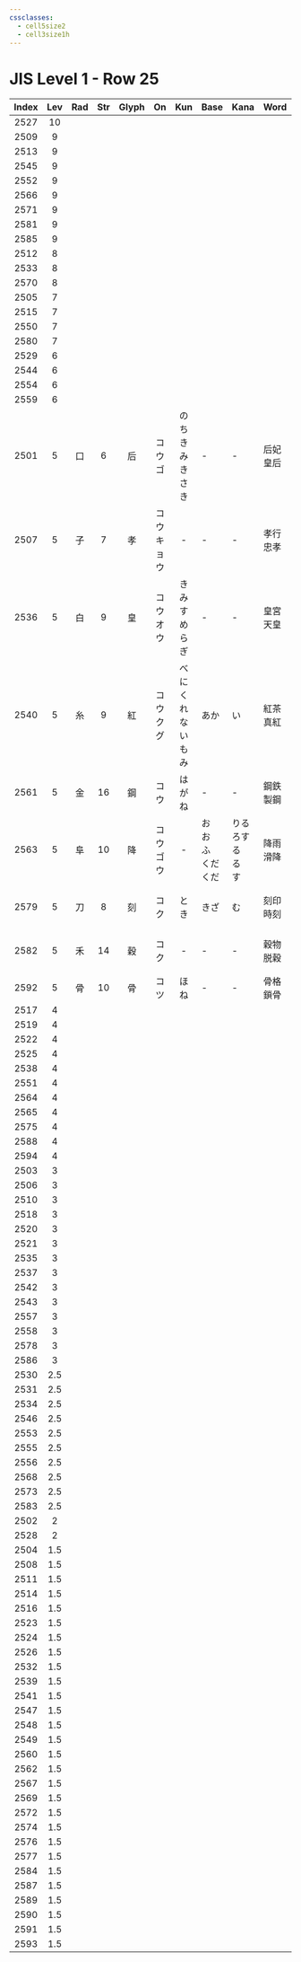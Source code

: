 ```yaml
---
cssclasses:
  - cell5size2
  - cell3size1h
---
```


# JIS Level 1 - Row 25

| Index | Lev | Rad | Str | Glyph |      On      |       Kun        | Base                    | Kana                    | Word     | Reading       |
| :---: | :-: | :-: | :-: | :---: | :----------: | :--------------: | :---------------------- | :---------------------- | :------- | :------------ |
| 2527  | 10  |     |     |       |              |                  |                         |                         |          |               |
| 2509  |  9  |     |     |       |              |                  |                         |                         |          |               |
| 2513  |  9  |     |     |       |              |                  |                         |                         |          |               |
| 2545  |  9  |     |     |       |              |                  |                         |                         |          |               |
| 2552  |  9  |     |     |       |              |                  |                         |                         |          |               |
| 2566  |  9  |     |     |       |              |                  |                         |                         |          |               |
| 2571  |  9  |     |     |       |              |                  |                         |                         |          |               |
| 2581  |  9  |     |     |       |              |                  |                         |                         |          |               |
| 2585  |  9  |     |     |       |              |                  |                         |                         |          |               |
| 2512  |  8  |     |     |       |              |                  |                         |                         |          |               |
| 2533  |  8  |     |     |       |              |                  |                         |                         |          |               |
| 2570  |  8  |     |     |       |              |                  |                         |                         |          |               |
| 2505  |  7  |     |     |       |              |                  |                         |                         |          |               |
| 2515  |  7  |     |     |       |              |                  |                         |                         |          |               |
| 2550  |  7  |     |     |       |              |                  |                         |                         |          |               |
| 2580  |  7  |     |     |       |              |                  |                         |                         |          |               |
| 2529  |  6  |     |     |       |              |                  |                         |                         |          |               |
| 2544  |  6  |     |     |       |              |                  |                         |                         |          |               |
| 2554  |  6  |     |     |       |              |                  |                         |                         |          |               |
| 2559  |  6  |     |     |       |              |                  |                         |                         |          |               |
| 2501  |  5  |  口  |  6  |   后   |   コウ<br>ゴ    | のち<br>きみ<br>きさき  | -                       | -                       | 后妃<br>皇后 | こうひ<br>こうごう   |
| 2507  |  5  |  子  |  7  |   孝   |  コウ<br>キョウ   |        -         | -                       | -                       | 孝行<br>忠孝 | こうこう<br>ちゅうこう |
| 2536  |  5  |  白  |  9  |   皇   |   コウ<br>オウ   |    きみ<br>すめらぎ    | -                       | -                       | 皇宮<br>天皇 | こうぐう<br>てんのう  |
| 2540  |  5  |  糸  |  9  |   紅   | コウ<br>ク<br>グ | べに<br>くれない<br>もみ | あか                      | い                       | 紅茶<br>真紅 | こうちゃ<br>しんく   |
| 2561  |  5  |  金  | 16  |   鋼   |      コウ      |       はがね        | -                       | -                       | 鋼鉄<br>製鋼 | こうてつ<br>せいこう  |
| 2563  |  5  |  阜  | 10  |   降   |   コウ<br>ゴウ   |        -         | お<br>お<br>ふ<br>くだ<br>くだ | りる<br>ろす<br>る<br>る<br>す | 降雨<br>滑降 | こうう<br>かっこう   |
| 2579  |  5  |  刀  |  8  |   刻   |      コク      |        とき        | きざ                      | む                       | 刻印<br>時刻 | こくいん<br>じこく   |
| 2582  |  5  |  禾  | 14  |   穀   |      コク      |        -         | -                       | -                       | 穀物<br>脱穀 | こくもつ<br>だっこく  |
| 2592  |  5  |  骨  | 10  |   骨   |      コツ      |        ほね        | -                       | -                       | 骨格<br>鎖骨 | こっかく<br>さこつ   |
| 2517  |  4  |     |     |       |              |                  |                         |                         |          |               |
| 2519  |  4  |     |     |       |              |                  |                         |                         |          |               |
| 2522  |  4  |     |     |       |              |                  |                         |                         |          |               |
| 2525  |  4  |     |     |       |              |                  |                         |                         |          |               |
| 2538  |  4  |     |     |       |              |                  |                         |                         |          |               |
| 2551  |  4  |     |     |       |              |                  |                         |                         |          |               |
| 2564  |  4  |     |     |       |              |                  |                         |                         |          |               |
| 2565  |  4  |     |     |       |              |                  |                         |                         |          |               |
| 2575  |  4  |     |     |       |              |                  |                         |                         |          |               |
| 2588  |  4  |     |     |       |              |                  |                         |                         |          |               |
| 2594  |  4  |     |     |       |              |                  |                         |                         |          |               |
| 2503  |  3  |     |     |       |              |                  |                         |                         |          |               |
| 2506  |  3  |     |     |       |              |                  |                         |                         |          |               |
| 2510  |  3  |     |     |       |              |                  |                         |                         |          |               |
| 2518  |  3  |     |     |       |              |                  |                         |                         |          |               |
| 2520  |  3  |     |     |       |              |                  |                         |                         |          |               |
| 2521  |  3  |     |     |       |              |                  |                         |                         |          |               |
| 2535  |  3  |     |     |       |              |                  |                         |                         |          |               |
| 2537  |  3  |     |     |       |              |                  |                         |                         |          |               |
| 2542  |  3  |     |     |       |              |                  |                         |                         |          |               |
| 2543  |  3  |     |     |       |              |                  |                         |                         |          |               |
| 2557  |  3  |     |     |       |              |                  |                         |                         |          |               |
| 2558  |  3  |     |     |       |              |                  |                         |                         |          |               |
| 2578  |  3  |     |     |       |              |                  |                         |                         |          |               |
| 2586  |  3  |     |     |       |              |                  |                         |                         |          |               |
| 2530  | 2.5 |     |     |       |              |                  |                         |                         |          |               |
| 2531  | 2.5 |     |     |       |              |                  |                         |                         |          |               |
| 2534  | 2.5 |     |     |       |              |                  |                         |                         |          |               |
| 2546  | 2.5 |     |     |       |              |                  |                         |                         |          |               |
| 2553  | 2.5 |     |     |       |              |                  |                         |                         |          |               |
| 2555  | 2.5 |     |     |       |              |                  |                         |                         |          |               |
| 2556  | 2.5 |     |     |       |              |                  |                         |                         |          |               |
| 2568  | 2.5 |     |     |       |              |                  |                         |                         |          |               |
| 2573  | 2.5 |     |     |       |              |                  |                         |                         |          |               |
| 2583  | 2.5 |     |     |       |              |                  |                         |                         |          |               |
| 2502  |  2  |     |     |       |              |                  |                         |                         |          |               |
| 2528  |  2  |     |     |       |              |                  |                         |                         |          |               |
| 2504  | 1.5 |     |     |       |              |                  |                         |                         |          |               |
| 2508  | 1.5 |     |     |       |              |                  |                         |                         |          |               |
| 2511  | 1.5 |     |     |       |              |                  |                         |                         |          |               |
| 2514  | 1.5 |     |     |       |              |                  |                         |                         |          |               |
| 2516  | 1.5 |     |     |       |              |                  |                         |                         |          |               |
| 2523  | 1.5 |     |     |       |              |                  |                         |                         |          |               |
| 2524  | 1.5 |     |     |       |              |                  |                         |                         |          |               |
| 2526  | 1.5 |     |     |       |              |                  |                         |                         |          |               |
| 2532  | 1.5 |     |     |       |              |                  |                         |                         |          |               |
| 2539  | 1.5 |     |     |       |              |                  |                         |                         |          |               |
| 2541  | 1.5 |     |     |       |              |                  |                         |                         |          |               |
| 2547  | 1.5 |     |     |       |              |                  |                         |                         |          |               |
| 2548  | 1.5 |     |     |       |              |                  |                         |                         |          |               |
| 2549  | 1.5 |     |     |       |              |                  |                         |                         |          |               |
| 2560  | 1.5 |     |     |       |              |                  |                         |                         |          |               |
| 2562  | 1.5 |     |     |       |              |                  |                         |                         |          |               |
| 2567  | 1.5 |     |     |       |              |                  |                         |                         |          |               |
| 2569  | 1.5 |     |     |       |              |                  |                         |                         |          |               |
| 2572  | 1.5 |     |     |       |              |                  |                         |                         |          |               |
| 2574  | 1.5 |     |     |       |              |                  |                         |                         |          |               |
| 2576  | 1.5 |     |     |       |              |                  |                         |                         |          |               |
| 2577  | 1.5 |     |     |       |              |                  |                         |                         |          |               |
| 2584  | 1.5 |     |     |       |              |                  |                         |                         |          |               |
| 2587  | 1.5 |     |     |       |              |                  |                         |                         |          |               |
| 2589  | 1.5 |     |     |       |              |                  |                         |                         |          |               |
| 2590  | 1.5 |     |     |       |              |                  |                         |                         |          |               |
| 2591  | 1.5 |     |     |       |              |                  |                         |                         |          |               |
| 2593  | 1.5 |     |     |       |              |                  |                         |                         |          |               |
